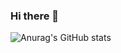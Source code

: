 ### Hi there 👋

![Anurag's GitHub stats](https://github-readme-stats.vercel.app/api?username=takuyaktoyokawa&show_icons=true&bg_color=113A5D&icon_color=FF7A8A&border_color=F9F9F9&title_color=F9F9F9&text_color=F9F9F9)
